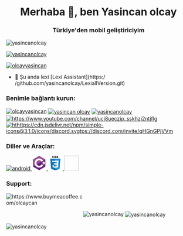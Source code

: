 <h1 align="center">Merhaba 👋, ben Yasincan olcay</h1>
<h3 align="center">Türkiye'den mobil geliştiriciyim</h3>

<p align="left"> <img src= "https://komarev.com/ghpvc/?username=yasincanolcay&label=Profile%20views&color=0e75b6&style=flat" alt="yasincanolcay" /> </p>

<p align="left"> <a href="https: //github.com/ryo-ma/github-profile-trophy"><img src="https://github-profile-trophy.vercel.app/?username=yasincanolcay" alt="yasincanolcay" /></ a> </p>

<p align="left"> <a href="https://twitter.com/olcayyasincan" target="blank"><img src="https://img.shields.io/twitter/follow/olcayyasincan?logo=twitter&style=for-the-badge" alt="olcayyasincan" /></a> </p>

- 🔭 Şu anda lexi [Lexi Assistant](https:/ /github.com/yasincanolcay/LexiallVersion.git)

<h3 align="left">Benimle bağlantı kurun:</h3>
<p align="left">
<a href="https://twitter.com/olcayyasincan" target="blank"><img align=" center" src="https://cdn-icons-png.flaticon.com/512/733/733579.png" alt="olcayyasincan" height="30" genişlik ="40" /></a>
<a href="https://fb.com/yasincan olcay" target="boş"><img align="center" src="https://cdn-icons-png.flaticon.com/512/5968/5968764.png" alt="yasincan olcay" height="30" width="40" /></a>
<a href="https://instagram.com/yasincanolcay" target="boş"><img align="center" src="https://raw.githubusercontent.com/rahuldkjain/github-profile-readme-generator/master/src/images/icons/Social/instagram.svg" alt="yasincanolcay" height="30" width="40" /></a>
<a href="https://www.youtube.com/channel/ucj8ueczip_sskhzj2ntjflg" target="blank"><img align="center" src="https://raw.githubusercontent.com/rahuldkjain/github-profile-readme-generator/master/src/images/icons/Social/youtube.svg" alt="https://www.youtube.com/channel/ucj8ueczip_sskhzj2ntjflg" height= "30" width="40" /></a>
<a href="https://discord.com/invite/qHGnGPjVVm" target="boş"><img align="center" src="https://raw.githubusercontent.com/rahuldkjain/github-profile-readme-generator/master/src/images/icons/Social/discord.svg" alt="hthttps://cdn.jsdelivr.net/npm/simple-icons@3.1.0/icons/discord.svgtps://discord.com/invite/qHGnGPjVVm" height="30" width="40" /></a>
</p>
<h3 align="left">Diller ve Araçlar:</h3>
<p align="left"> <a href="https://developer.android.com" target="_blank" rel="noreferrer"> <img src="https://raw.githubusercontent.com/devicons /devicon/master/icons/android/android-original-wordmark.svg" alt="android" width="40" height="40"/> </a> <a href="https://www.w3schools .com/cs/" target="_blank" rel="noreferrer"> <img src="https://raw.githubusercontent.com/devicons/devicon/master/icons/csharp/csharp-original.svg" alt= "csharp" width="40" height="40"/> </a> <a href="https://www.w3schools.com/css/" target="_blank" rel="noreferrer"><img src="https://raw.githubusercontent.com/devicons/devicon/master/icons/css3/css3-original-wordmark.svg" alt="css3" width="40" height="40"/> </a>
 <a href='#'><img src'https://storage.googleapis.com/cms-storage-bucket/6a07d8a62f4308d2b854.svg' width="40" height="40"/><a/>
<h3 align="left">Support:</h3>
<p><a href="https://www.buymeacoffee.com/olcaycan"> <img align="left" src="https://cdn.buymeacoffee.com/buttons/v2/default-yellow.png" height="50" width="210" alt="https://www.buymeacoffee.com/olcaycan" /></a></p><br><br>


<p><img align="left" src="https://github-readme-stats.vercel.app/api/top-langs?username=yasincanolcay&show_icons=true&locale=en&layout=compact" alt="yasincanolcay" /> </p>

<p> <img align="center" src="https://github-readme-stats.vercel.app/api?username=yasincanolcay&show_icons=true&locale=en" alt="yasincanolcay" /> </p>

<p><img align="center" src="https://github-readme-streak-stats.herokuapp.com/?user=yasincanolcay&" alt="yasincanolcay" /></p>

